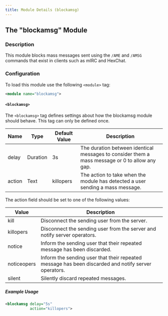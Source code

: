 ```yaml
---
title: Module Details (blockamsg)
---
```


## The "blockamsg" Module

### Description

This module blocks mass messages sent using the `/AME` and `/AMSG` commands that exist in clients such as mIRC and HexChat.

### Configuration

To load this module use the following `<module>` tag:

```xml
<module name="blockamsg">
```

#### `<blockamsg>`

The `<blockamsg>` tag defines settings about how the blockamsg module should behave. This tag can only be defined once.

Name   | Type     | Default Value | Description
------ | -------- | ------------- | -----------
delay  | Duration | 3s            | The duration between identical messages to consider them a mass message or 0 to allow any gap.
action | Text     | killopers     | The action to take when the module has detected a user sending a mass message.

The action field should be set to one of the following values:

Value       | Description
----------- | -----------
kill        | Disconnect the sending user from the server.
killopers   | Disconnect the sending user from the server and notify server operators.
notice      | Inform the sending user that their repeated message has been discarded.
noticeopers | Inform the sending user that their repeated message has been discarded and notify server operators.
silent      | Silently discard repeated messages.

##### Example Usage

```xml
<blockamsg delay="5s"
           action="killopers">
```
